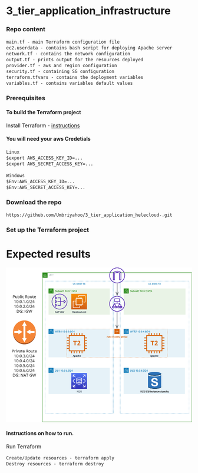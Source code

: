 # 3_tier_application_infrastructure 


### Repo content
```
main.tf - main Terraform configuration file 
ec2.userdata - contains bash script for deploying Apache server
network.tf - contains the network configuration 
output.tf - prints output for the resources deployed 
provider.tf - aws and region configuration
security.tf - containing SG configuration
terraform.tfvars - contains the deployment variables
variables.tf - contains variables default values 
```


### Prerequisites

#### To build the Terraform project
Install Terraform - [instructions](https://www.terraform.io/downloads)

#### You will need your aws Credetials
```
Linux
$export AWS_ACCESS_KEY_ID=...
$export AWS_SECRET_ACCESS_KEY=...

Windows
$Env:AWS_ACCESS_KEY_ID=...
$Env:AWS_SECRET_ACCESS_KEY=...
```
### Download the repo
```
https://github.com/Umbriyahoo/3_tier_application_helecloud-.git
```

### Set up the Terraform project

# Expected results

![GitHub Logo](/Untitled.png)

#### Instructions on how to run.

Run Terraform

    Create/Update resources - terraform apply
    Destroy resources - terraform destroy
